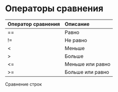 # Операторы сравнения

| Оператор сравнения | Описание |
| :--- | :--- |
| == | Равно |
| != | Не равно |
| &lt; | Меньше |
| &gt; | Больше |
| &lt;= | Меньше или равно |
| &gt;= | Больше или равно |

Сравнение строк

